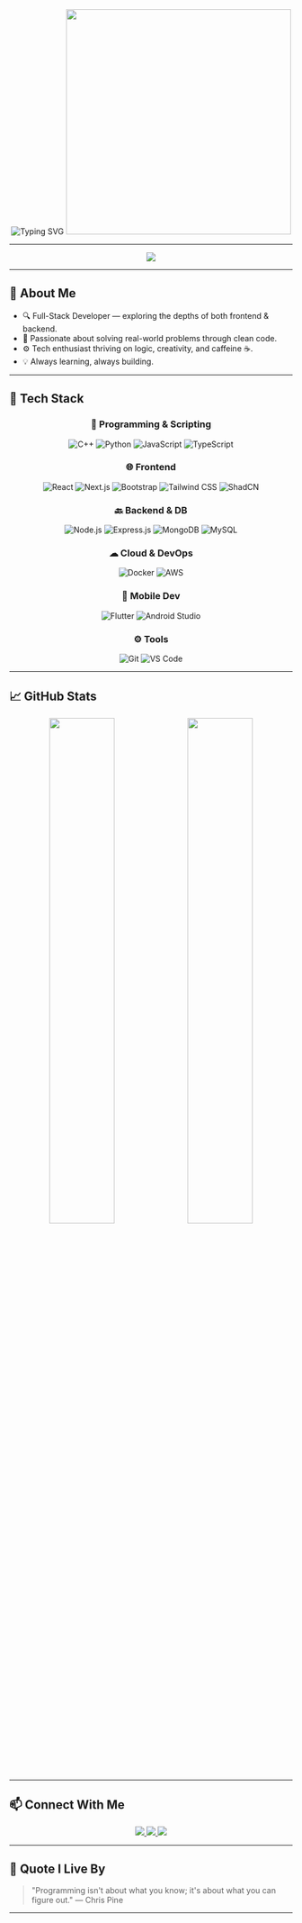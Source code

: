 <div align="center">

  <img src="https://readme-typing-svg.demolab.com?font=Anton&pause=500&color=FACC15&center=true&vCenter=true&width=900&lines=Yash+Barbole;Full-Stack+Developer;Tech+Builder+%26+Explorer" alt="Typing SVG" />

  <img src="https://i.redd.it/n8agw6z2smyb1.gif" width="400" />

</div>

---

<p align="center">
  <img src="https://img.shields.io/badge/Code_with_Passion-%23F7CE68?style=for-the-badge&logo=codeforces&logoColor=black"/>
</p>

---

## 🚀 About Me

- 🔍 Full-Stack Developer — exploring the depths of both frontend & backend.  
- 🧩 Passionate about solving real-world problems through clean code.  
- ⚙ Tech enthusiast thriving on logic, creativity, and caffeine ☕.  
- 💡 Always learning, always building.

---

## 🎯 Tech Stack

<div align="center">

### 🧠 Programming & Scripting  
![C++](https://img.shields.io/badge/C++-00599C?style=flat-square&logo=c%2B%2B&logoColor=white)
![Python](https://img.shields.io/badge/Python-3776AB?style=flat-square&logo=python&logoColor=white)
![JavaScript](https://img.shields.io/badge/-JavaScript-black?style=flat-square&logo=javascript)
![TypeScript](https://img.shields.io/badge/-TypeScript-3178C6?style=flat-square&logo=typescript&logoColor=white)

### 🌐 Frontend  
![React](https://img.shields.io/badge/-React-20232a?style=flat-square&logo=react)
![Next.js](https://img.shields.io/badge/Next.js-000000?style=flat-square&logo=nextdotjs&logoColor=white)
![Bootstrap](https://img.shields.io/badge/-Bootstrap-563D7C?style=flat-square&logo=bootstrap&logoColor=white)
![Tailwind CSS](https://img.shields.io/badge/-TailwindCSS-38B2AC?style=flat-square&logo=tailwind-css)
![ShadCN](https://img.shields.io/badge/Shadcn%2FUI-%234B5563.svg?style=flat-square&logoColor=white)

### 🔙 Backend & DB  
![Node.js](https://img.shields.io/badge/-Node.js-339933?style=flat-square&logo=node.js&logoColor=white)
![Express.js](https://img.shields.io/badge/-Express.js-black?style=flat-square&logo=express)
![MongoDB](https://img.shields.io/badge/-MongoDB-4DB33D?style=flat-square&logo=mongodb&logoColor=white)
![MySQL](https://img.shields.io/badge/-MySQL-00758F?style=flat-square&logo=mysql&logoColor=white)

### ☁ Cloud & DevOps  
![Docker](https://img.shields.io/badge/Docker-2496ED?style=flat-square&logo=docker&logoColor=white)
![AWS](https://img.shields.io/badge/AWS-232F3E?style=flat-square&logo=amazon-aws&logoColor=white)

### 📱 Mobile Dev  
![Flutter](https://img.shields.io/badge/Flutter-02569B?style=flat-square&logo=flutter&logoColor=white)
![Android Studio](https://img.shields.io/badge/Android%20Studio-3DDC84?style=flat-square&logo=android-studio&logoColor=white)

### ⚙ Tools  
![Git](https://img.shields.io/badge/-Git-F05032?style=flat-square&logo=git&logoColor=white)
![VS Code](https://img.shields.io/badge/-VS%20Code-007ACC?style=flat-square&logo=visual-studio-code)

</div>

---

## 📈 GitHub Stats

<div align="center">
  <img src="https://github-readme-stats.vercel.app/api?username=YashBarbole&theme=radical&show_icons=true&hide_border=true&count_private=true" width="48%" />
  <img src="https://github-readme-stats.vercel.app/api/top-langs/?username=YashBarbole&theme=radical&layout=compact&hide_border=true" width="48%" />
</div>

---

## 📫 Connect With Me

<div align="center">
  <a href="https://github.com/YashBarbole" target="_blank">
    <img src="https://img.shields.io/badge/github-%2324292e.svg?&style=for-the-badge&logo=github&logoColor=white" />
  </a>
  <a href="https://www.linkedin.com/in/yash-barbole-a2901325a/" target="_blank">
    <img src="https://img.shields.io/badge/linkedin-%231E77B5.svg?&style=for-the-badge&logo=linkedin&logoColor=white" />
  </a>
  <a href="https://instagram.com/yash_barbole" target="_blank">
    <img src="https://img.shields.io/badge/instagram-%23000000.svg?&style=for-the-badge&logo=instagram&logoColor=white" />
  </a>
</div>

---

## 💬 Quote I Live By

> "Programming isn't about what you know; it's about what you can figure out."
— Chris Pine

---

<!-- Optional: Add streak stats -->
<!-- ![GitHub streak](https://github-readme-streak-stats.herokuapp.com/?user=YashBarbole&theme=radical&hide_border=true) -->

